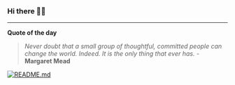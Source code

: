 ### Hi there 👋🏻


---

**Quote of the day**

> *Never doubt that a small group of thoughtful, committed people can change the world. Indeed. It is the only thing that ever has.* - **Margaret Mead** 

[![README.md](https://github.com/marcolovazzano/marcolovazzano/actions/workflows/readme.yml/badge.svg?branch=main)](https://github.com/marcolovazzano/marcolovazzano/actions/workflows/readme.yml)
